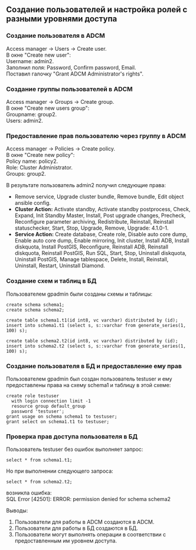 ## Создание пользователей и настройка ролей с разными уровнями доступа ##   

### Создание пользователя в ADCM ###   
Access manager -> Users -> Create user.   
В окне "Create new user":   
Username: admin2.   
Заполнил поля: Password, Confirm password, Email.   
Поставил галочку "Grant ADCM Administrator's rights".   
   
### Создание группы пользователей в ADCM ###   
Access manager -> Groups -> Create group.    
В окне "Create new users group":   
Groupname: group2.   
Users: admin2.   

### Предоставление прав пользователю через группу в ADCM ###  
Access manager -> Policies -> Create policy.   
В окне "Create new policy":   
Policy name: policy2.   
Role: Cluster Administrator.   
Groups: group2.   
     
В результате пользователь admin2 получил следующие права:   
* Remove service, Upgrade cluster bundle, Remove bundle, Edit object ansible config.   
* **Cluster Action:** Activate standby, Activate standby postprocess, Check, Expand, Init Standby Master, Install, Post upgrade changes, Precheck, Reconfigure parameter archiving, Redistribute, Reinstall, Reinstall statuschecker, Start, Stop, Upgrade, Remove, Upgrade: 4.1.0-1.   
* **Service Action:** Create database, Create role, Disable auto core dump, Enable auto core dump, Enable mirroring, Init cluster, Install ADB, Install diskquota, Install PostGIS, Reconfigure, Reinstall ADB, Reinstall diskquota, Reinstall PostGIS, Run SQL, Start, Stop, Uninstall diskquota, Uninstall PostGIS, Manage tablespace, Delete, Install, Reinstall, Uninstall, Restart, Uninstall Diamond.
   
### Создание схем и таблиц в БД ###   
Пользователем gpadmin были созданы схемы и таблицы:
```
create schema schema1;
create schema schema2;
```
```
create table schema1.t1(id int8, vc varchar) distributed by (id);
insert into schema1.t1 (select s, s::varchar from generate_series(1, 100) s);
```
```
create table schema2.t2(id int8, vc varchar) distributed by (id);
insert into schema2.t2 (select s, s::varchar from generate_series(1, 100) s);
```

### Создание пользователя в БД и предоставление ему прав ###   
Пользователем gpadmin был создан пользователь testuser и ему предоставлены права на схему schema1 и таблицу в этой схеме:   
```
create role testuser 
  with login connection limit -1 
  resource group default_group
  password 'testuser';
grant usage on schema schema1 to testuser;
grant select on schema1.t1 to testuser;
```
   
### Проверка прав доступа пользователя в БД ###
Пользователь testuser без ошибок выполняет запрос:   
```
select * from schema1.t1;
```
Но при выполнении следующего запроса:   
```
select * from schema2.t2;
```
возникла ошибка:   
SQL Error [42501]: ERROR: permission denied for schema schema2   

Выводы:
1. Пользователи для работы в ADCM создаются в ADCM.
2. Пользователи для работы в БД создаются в БД.
3. Пользователи могут выполнять операции в соответствии с предоставленным им уровнем доступа.
   
